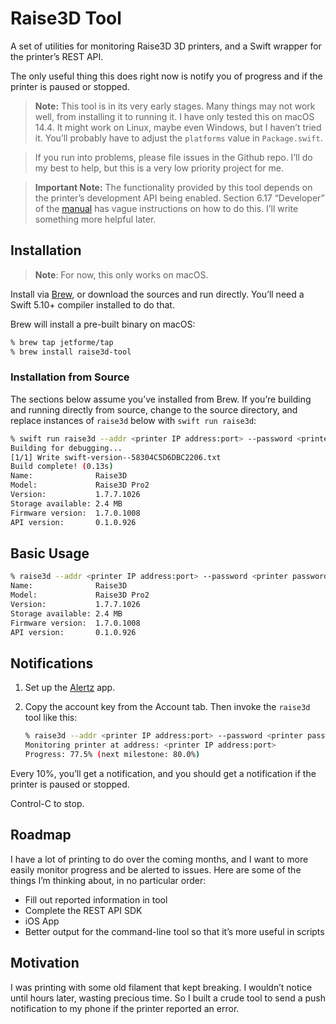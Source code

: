 # Raise3D Tool

A set of utilities for monitoring Raise3D 3D printers, and a Swift wrapper for the printer’s REST API.

The only useful thing this does right now is notify you of progress and if the printer is paused or stopped.

> **Note:** This tool is in its very early stages. Many things may not work well, from installing it to running it. I have only tested this on macOS 14.4. It might work on Linux, maybe even Windows, but I haven’t tried it. You’ll probably have to adjust the `platforms` value in `Package.swift`.

> If you run into problems, please file issues in the Github repo. I’ll do my best to help, but this is a very low priority project for me.

> **Important Note:** The functionality provided by this tool depends on the printer’s development API being enabled. Section 6.17 “Developer” of the [manual](https://support.raise3d.com/tree.html?cid=17&sid=887) has vague instructions on how to do this. I’ll write something more helpful later.

## Installation

> **Note**: For now, this only works on macOS.

Install via [Brew](https://brew.sh), or download the sources and run directly. You’ll need a Swift 5.10+ compiler installed to do that.

Brew will install a pre-built binary on macOS:

```bash
% brew tap jetforme/tap
% brew install raise3d-tool 
```

### Installation from Source

The sections below assume you’ve installed from Brew. If you’re building and running directly from source, change to the source directory, and replace instances of `raise3d` below with `swift run raise3d`:

```bash
% swift run raise3d --addr <printer IP address:port> --password <printer password> info
Building for debugging...
[1/1] Write swift-version--58304C5D6DBC2206.txt
Build complete! (0.13s)
Name:              Raise3D
Model:             Raise3D Pro2
Version:           1.7.7.1026
Storage available: 2.4 MB
Firmware version:  1.7.0.1008
API version:       0.1.0.926
```


## Basic Usage

```bash
% raise3d --addr <printer IP address:port> --password <printer password> info
Name:              Raise3D
Model:             Raise3D Pro2
Version:           1.7.7.1026
Storage available: 2.4 MB
Firmware version:  1.7.0.1008
API version:       0.1.0.926
```


## Notifications

1. Set up the [Alertz](https://alertzy.app) app.
2. Copy the account key from the Account tab. Then invoke the `raise3d` tool like this:

	```bash
	% raise3d --addr <printer IP address:port> --password <printer password> info
	Monitoring printer at address: <printer IP address:port>
	Progress: 77.5% (next milestone: 80.0%)
	```

Every 10%, you’ll get a notification, and you should get a notification if the printer is paused or stopped.

Control-C to stop.

## Roadmap

I have a lot of printing to do over the coming months, and I want to more easily monitor progress and be alerted to issues. Here are some of the things I’m thinking about, in no particular order:

* Fill out reported information in tool
* Complete the REST API SDK
* iOS App
* Better output for the command-line tool so that it’s more useful in scripts


## Motivation

I was printing with some old filament that kept breaking. I wouldn’t notice until hours later, wasting precious time. So I built a crude tool to send a push notification to my phone if the printer reported an error.


